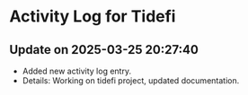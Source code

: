 # Activity Log for Tidefi

## Update on 2025-03-25 20:27:40
- Added new activity log entry.
- Details: Working on tidefi project, updated documentation.

